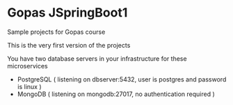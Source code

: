 # Gopas JSpringBoot1
Sample projects for Gopas course

This is the very first version of the projects

You have two database servers in your infrastructure for these microservices
- PostgreSQL ( listening on dbserver:5432, user is postgres and password is linux )
- MongoDB ( listening on mongodb:27017, no authentication required  )

